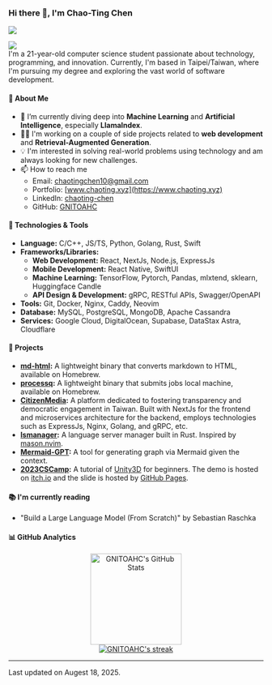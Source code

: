 ### Hi there 👋, I'm Chao-Ting Chen

<p align="left">
 <img src="https://readme-typing-svg.herokuapp.com/?lines=Welcome+to+my+GitHub+Profile!&center=true&width=360&height=30" />
</p>

![](https://komarev.com/ghpvc/?username=gnitoahc) <br />
I'm a 21-year-old computer science student passionate about technology, programming, and innovation. Currently, I'm based in Taipei/Taiwan, where I'm pursuing my degree and exploring the vast world of software development.

#### 📘 About Me

- 🌱 I’m currently diving deep into **Machine Learning** and **Artificial Intelligence**, especially **LlamaIndex**.
- 👨‍💻 I'm working on a couple of side projects related to **web development** and **Retrieval-Augmented Generation**.
- 💡 I'm interested in solving real-world problems using technology and am always looking for new challenges.
- 📫 How to reach me
  - Email: [chaotingchen10@gmail.com](mailto:chaotingchen10@gmail.com)
  - Portfolio: [www.chaoting.xyz](https://www.chaoting.xyz)
  - LinkedIn: [chaoting-chen](https://www.linkedin.com/in/chaoting-chen)
  - GitHub: [GNITOAHC](https://github.com/GNITOAHC)

#### 🔧 Technologies & Tools

- **Language:** C/C++, JS/TS, Python, Golang, Rust, Swift
- **Frameworks/Libraries:**
  - **Web Development:** React, NextJs, Node.js, ExpressJs
  - **Mobile Development:** React Native, SwiftUI
  - **Machine Learning:** TensorFlow, Pytorch, Pandas, mlxtend, sklearn, Huggingface Candle
  - **API Design & Development:** gRPC, RESTful APIs, Swagger/OpenAPI
- **Tools:** Git, Docker, Nginx, Caddy, Neovim
- **Database:** MySQL, PostgreSQL, MongoDB, Apache Cassandra
- **Services:** Google Cloud, DigitalOcean, Supabase, DataStax Astra, Cloudflare

#### 🌟 Projects

- **[md-html](https://github.com/GNITOAHC/md-html):** A lightweight binary that converts markdown to HTML, available on Homebrew.
- **[processq](https://github.com/GNITOAHC/processq):** A lightweight binary that submits jobs local machine, available on Homebrew.
- **[CitizenMedia](https://github.com/citizenmedia-tw/):** A platform dedicated to fostering transparency and democratic engagement in Taiwan. Built with NextJs for the frontend and microservices architecture for the backend, employs technologies such as ExpressJs, Nginx, Golang, and gRPC, etc.
- **[lsmanager](https://github.com/GNITOAHC/lsmanager):** A language server manager built in Rust. Inspired by [mason.nvim](https://github.com/williamboman/mason.nvim).
- **[Mermaid-GPT](https://github.com/GNITOAHC/mermaid-gpt):** A tool for generating graph via Mermaid given the context.
- **[2023CSCamp](https://github.com/GNITOAHC/2023CSCamp):** A tutorial of [Unity3D](https://unity.com/) for beginners. The demo is hosted on [itch.io](https://chaoting.itch.io/2023cscamp) and the slide is hosted by [GitHub Pages](https://gnitoahc.github.io/2023CSCamp/).

#### 📚 I'm currently reading

- "Build a Large Language Model (From Scratch)" by Sebastian Raschka

#### 📊 GitHub Analytics

<p align="center">
  <a href="https://github.com/gnitoahc/">
    <img height="180em" src="https://github-readme-stats.vercel.app/api?username=gnitoahc&show_icons=true&theme=github_dark_dimmed" alt="GNITOAHC's GitHub Stats" />
  </a>
  <br />
  <a href="https://github.com/gnitoahc/">
    <img src="https://github-readme-streak-stats.herokuapp.com/?user=gnitoahc&theme=github_dark_dimmed" alt="GNITOAHC's streak" />
  </a>
  <br />
</p>

---

Last updated on Augest 18, 2025.
